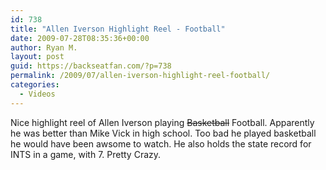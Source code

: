 ```yaml
---
id: 738
title: "Allen Iverson Highlight Reel - Football"
date: 2009-07-28T08:35:36+00:00
author: Ryan M.
layout: post
guid: https://backseatfan.com/?p=738
permalink: /2009/07/allen-iverson-highlight-reel-football/
categories:
  - Videos
---
```


<div class="entry">
  <p>
  </p>

  <p>
    Nice highlight reel of Allen Iverson playing <span style="text-decoration: line-through;">Basketball</span> Football. Apparently he was better than Mike Vick in high school. Too bad he played basketball he would have been awsome to watch. He also holds the state record for INTS in a game, with 7. Pretty Crazy.
  </p>
</div>
